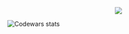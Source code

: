<div align="center">
	<img src = "https://media.giphy.com/media/KxtZLJlAAwNGUVH2eV/giphy.gif">
</div>

![Codewars stats](https://www.codewars.com/users/LeaveMyYard/badges/large)
